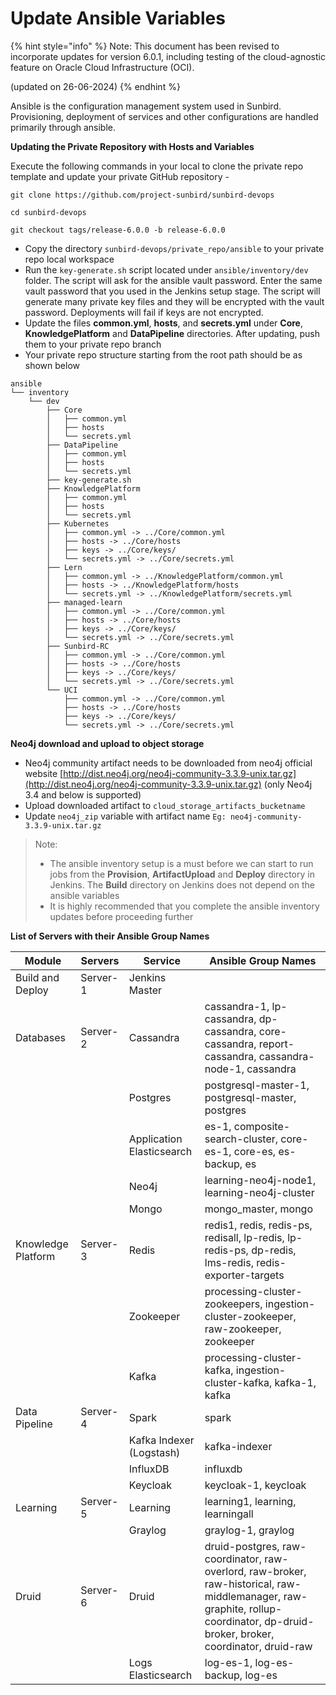 # Update Ansible Variables

{% hint style="info" %}
Note: This document has been revised to incorporate updates for version 6.0.1, including testing of the cloud-agnostic feature on Oracle Cloud Infrastructure (OCI).

(updated on 26-06-2024)&#x20;
{% endhint %}

Ansible is the configuration management system used in Sunbird. Provisioning, deployment of services and other configurations are handled primarily through ansible.&#x20;

**Updating the Private Repository with Hosts and Variables**

Execute the following commands in your local to clone the private repo template and update your private GitHub repository -

`git clone https://github.com/project-sunbird/sunbird-devops`

`cd sunbird-devops`

`git checkout tags/release-6.0.0 -b release-6.0.0`

* Copy the directory `sunbird-devops/private_repo/ansible` to your private repo local workspace
* Run the `key-generate.sh` script located under `ansible/inventory/dev` folder. The script will ask for the ansible vault password. Enter the same vault password that you used in the Jenkins setup stage. The script will generate many private key files and they will be encrypted with the vault password. Deployments will fail if keys are not encrypted.
* Update the files **common.yml**, **hosts**, and **secrets.yml** under **Core**, **KnowledgePlatform** and **DataPipeline** directories. After updating, push them to your private repo branch
* Your private repo structure starting from the root path should be as shown below

```
ansible
└── inventory
    └── dev
        ├── Core
        │   ├── common.yml
        │   ├── hosts
        │   └── secrets.yml
        ├── DataPipeline
        │   ├── common.yml
        │   ├── hosts
        │   └── secrets.yml
        ├── key-generate.sh
        ├── KnowledgePlatform
        │   ├── common.yml
        │   ├── hosts
        │   └── secrets.yml
        ├── Kubernetes
        │   ├── common.yml -> ../Core/common.yml
        │   ├── hosts -> ../Core/hosts
        │   ├── keys -> ../Core/keys/
        │   └── secrets.yml -> ../Core/secrets.yml
        ├── Lern
        │   ├── common.yml -> ../KnowledgePlatform/common.yml
        │   ├── hosts -> ../KnowledgePlatform/hosts
        │   └── secrets.yml -> ../KnowledgePlatform/secrets.yml
        ├── managed-learn
        │   ├── common.yml -> ../Core/common.yml
        │   ├── hosts -> ../Core/hosts
        │   ├── keys -> ../Core/keys/
        │   └── secrets.yml -> ../Core/secrets.yml
        ├── Sunbird-RC
        │   ├── common.yml -> ../Core/common.yml
        │   ├── hosts -> ../Core/hosts
        │   ├── keys -> ../Core/keys/
        │   └── secrets.yml -> ../Core/secrets.yml
        └── UCI
            ├── common.yml -> ../Core/common.yml
            ├── hosts -> ../Core/hosts
            ├── keys -> ../Core/keys/
            └── secrets.yml -> ../Core/secrets.yml
```

**Neo4j download and upload to object storage**

* Neo4j community artifact needs to be downloaded from neo4j official website [http://dist.neo4j.org/neo4j-community-3.3.9-unix.tar.gz](http://dist.neo4j.org/neo4j-community-3.3.9-unix.tar.gz) (only Neo4j 3.4 and below is supported)
* Upload downloaded artifact to `cloud_storage_artifacts_bucketname`
* Update `neo4j_zip` variable with artifact name `Eg: neo4j-community-3.3.9-unix.tar.gz`

> Note:
>
> * The ansible inventory setup is a must before we can start to run jobs from the **Provision**, **ArtifactUpload** and **Deploy** directory in Jenkins. The **Build** directory on Jenkins does not depend on the ansible variables
> * It is highly recommended that you complete the ansible inventory updates before proceeding further

**List of Servers with their Ansible Group Names**

| Module             | Servers  | Service                   | Ansible Group Names                                                                                                                                                             |
| ------------------ | -------- | ------------------------- | ------------------------------------------------------------------------------------------------------------------------------------------------------------------------------- |
| Build and Deploy   | Server-1 | Jenkins Master            | ​                                                                                                                                                                               |
| Databases          | Server-2 | Cassandra                 | cassandra-1, lp-cassandra, dp-cassandra, core-cassandra, report-cassandra, cassandra-node-1, cassandra                                                                          |
| ​                  | ​        | Postgres                  | postgresql-master-1, postgresql-master, postgres                                                                                                                                |
| ​                  | ​        | Application Elasticsearch | es-1, composite-search-cluster, core-es-1, core-es, es-backup, es                                                                                                               |
| ​                  | ​        | Neo4j                     | learning-neo4j-node1, learning-neo4j-cluster                                                                                                                                    |
| ​                  | ​        | Mongo                     | mongo\_master, mongo                                                                                                                                                            |
| Knowledge Platform | Server-3 | Redis                     | redis1, redis, redis-ps, redisall, lp-redis, lp-redis-ps, dp-redis, lms-redis, redis-exporter-targets                                                                           |
| ​                  | ​        | Zookeeper                 | processing-cluster-zookeepers, ingestion-cluster-zookeeper, raw-zookeeper, zookeeper                                                                                            |
| ​                  | ​        | Kafka                     | processing-cluster-kafka, ingestion-cluster-kafka, kafka-1, kafka                                                                                                               |
| Data Pipeline      | Server-4 | Spark                     | spark                                                                                                                                                                           |
| ​                  | ​        | Kafka Indexer (Logstash)  | kafka-indexer                                                                                                                                                                   |
| ​                  | ​        | InfluxDB                  | influxdb                                                                                                                                                                        |
| ​                  | ​        | Keycloak                  | keycloak-1, keycloak                                                                                                                                                            |
| Learning           | Server-5 | Learning                  | learning1, learning, learningall                                                                                                                                                |
| ​                  | ​        | Graylog                   | graylog-1, graylog                                                                                                                                                              |
| Druid              | Server-6 | Druid                     | druid-postgres, raw-coordinator, raw-overlord, raw-broker, raw-historical, raw-middlemanager, raw-graphite, rollup-coordinator, dp-druid-broker, broker, coordinator, druid-raw |
| ​                  | ​        | Logs Elasticsearch        | log-es-1, log-es-backup, log-es                                                                                                                                                 |
